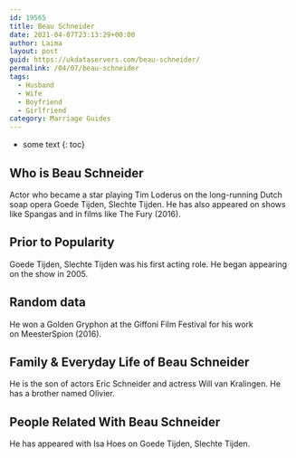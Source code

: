```yaml
---
id: 19565
title: Beau Schneider
date: 2021-04-07T23:13:29+00:00
author: Laima
layout: post
guid: https://ukdataservers.com/beau-schneider/
permalink: /04/07/beau-schneider
tags:
  - Husband
  - Wife
  - Boyfriend
  - Girlfriend
category: Marriage Guides
---
```


* some text
{: toc}


## Who is Beau Schneider
                  
                  
                  
Actor who became a star playing Tim Loderus on the long-running Dutch soap opera Goede Tijden, Slechte Tijden. He has also appeared on shows like Spangas and in films like The Fury (2016). 
                  
              
            
              
            
                
                
                
## Prior to Popularity
                  
                  
                  
Goede Tijden, Slechte Tijden was his first acting role. He began appearing on the show in 2005.
                  
              
            
              
            
                
                
                
## Random data
                  
                  
                  
He won a Golden Gryphon at the Giffoni Film Festival for his work on MeesterSpion (2016). 
                  
              
            
              
            
                
                
                
## Family & Everyday Life of Beau Schneider
                  
                  
                  
He is the son of actors Eric Schneider and actress Will van Kralingen. He has a brother named Olivier.
                  
              
            
              
            
                
                
                
## People Related With Beau Schneider
                  
                  
                  
He has appeared with Isa Hoes on Goede Tijden, Slechte Tijden.
                  
              
            
              
            
                
              
            
              
              
            
            
              
            
          
          
          